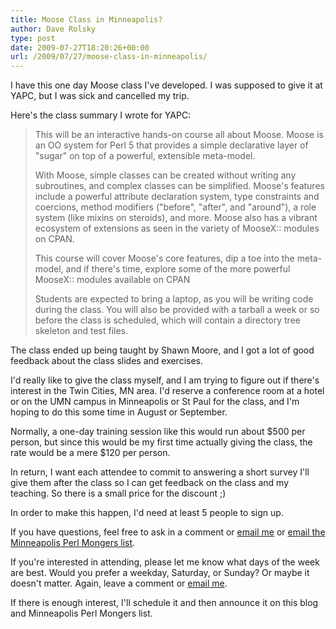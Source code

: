 ```yaml
---
title: Moose Class in Minneapolis?
author: Dave Rolsky
type: post
date: 2009-07-27T18:20:26+00:00
url: /2009/07/27/moose-class-in-minneapolis/
---
```

I have this one day Moose class I've developed. I was supposed to give it at YAPC, but I was sick and cancelled my trip.

Here's the class summary I wrote for YAPC:

> This will be an interactive hands-on course all about Moose. Moose is an OO system for Perl 5 that provides a simple declarative layer of "sugar" on top of a powerful, extensible meta-model.
> 
> With Moose, simple classes can be created without writing any subroutines, and complex classes can be simplified. Moose's features include a powerful attribute declaration system, type constraints and coercions, method modifiers ("before", "after", and "around"), a role system (like mixins on steroids), and more. Moose also has a vibrant ecosystem of extensions as seen in the variety of MooseX:: modules on CPAN.
> 
> This course will cover Moose's core features, dip a toe into the meta-model, and if there's time, explore some of the more powerful MooseX:: modules available on CPAN
> 
> Students are expected to bring a laptop, as you will be writing code during the class. You will also be provided with a tarball a week or so before the class is scheduled, which will contain a directory tree skeleton and test files.

The class ended up being taught by Shawn Moore, and I got a lot of good feedback about the class slides and exercises.

I'd really like to give the class myself, and I am trying to figure out if there's interest in the Twin Cities, MN area. I'd reserve a conference room at a hotel or on the UMN campus in Minneapolis or St Paul for the class, and I'm hoping to do this some time in August or September.

Normally, a one-day training session like this would run about $500 per person, but since this would be my first time actually giving the class, the rate would be a mere $120 per person.

In return, I want each attendee to commit to answering a short survey I'll give them after the class so I can get feedback on the class and my teaching. So there is a small price for the discount ;)

In order to make this happen, I'd need at least 5 people to sign up.

If you have questions, feel free to ask in a comment or [email me][1] or [email the Minneapolis Perl Mongers list][2].

If you're interested in attending, please let me know what days of the week are best. Would you prefer a weekday, Saturday, or Sunday? Or maybe it doesn't matter. Again, leave a comment or [email me][1].

If there is enough interest, I'll schedule it and then announce it on this blog and Minneapolis Perl Mongers list.

 [1]: mailto:autarch@urth.org
 [2]: mailto:mpls-pm@pm.org